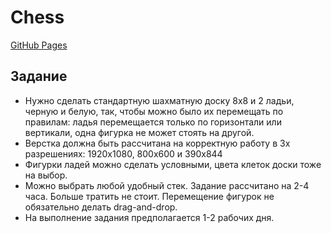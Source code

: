 # Chess

[GitHub Pages](https://melentq.github.io/chess/)

## Задание

* Нужно сделать стандартную шахматную доску 8х8 и 2 ладьи, черную и белую, так, чтобы можно было их перемещать по правилам: ладья перемещается только по горизонтали или вертикали, одна фигурка не может стоять на другой.
* Верстка должна быть рассчитана на корректную работу в 3х разрешениях: 1920х1080, 800х600 и 390х844
* Фигурки ладей можно сделать условными, цвета клеток доски тоже на выбор.
* Можно выбрать любой удобный стек. Задание рассчитано на 2-4 часа. Больше тратить не стоит. Перемещение фигурок не обязательно делать drag-and-drop.
* На выполнение задания предполагается 1-2 рабочих дня.
